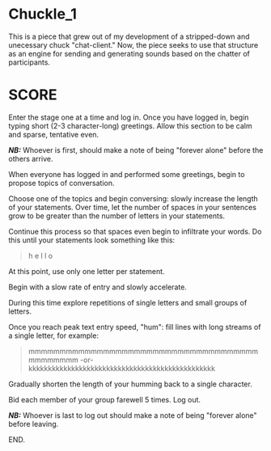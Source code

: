 Chuckle_1
=========

This is a piece that grew out of my development of a stripped-down and unecessary chuck "chat-client." Now, the piece seeks to use that structure as an engine for sending and generating sounds based on the chatter of participants.

SCORE
=====

Enter the stage one at a time and log in.
Once you have logged in, begin typing short (2-3 character-long) greetings.
Allow this section to be calm and sparse, tentative even.

***NB:*** Whoever is first, should make a note of being "forever alone" before the others arrive.

When everyone has logged in and performed some greetings, begin to propose topics of conversation.

Choose one of the topics and begin conversing: slowly increase the length of your statements.
Over time, let the number of spaces in your sentences grow to be greater than the number of letters in your statements.

Continue this process so that spaces even begin to infiltrate your words.
Do this until your statements look something like this:
> h     e           l                     l                o

At this point, use only one letter per statement.

Begin with a slow rate of entry and slowly accelerate.

During this time explore repetitions of single letters and small groups of letters.

Once you reach peak text entry speed, "hum": fill lines with long streams of a single letter, for example:
> mmmmmmmmmmmmmmmmmmmmmmmmmmmmmmmmmmmmmmmmmmmmm
> -or-
> kkkkkkkkkkkkkkkkkkkkkkkkkkkkkkkkkkkkkkkkkkkkkkkk

Gradually shorten the length of your humming back to a single character.

Bid each member of your group farewell 5 times.
Log out.

***NB:*** Whoever is last to log out should make a note of being "forever alone" before leaving.

END.

